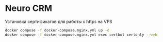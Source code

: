 # Neuro CRM

Установка сертификатов для работы с https на VPS

```bash
docker compose -f docker-compose.mginx.yml up -d
docker compose -f docker-compose.mginx.yml exec certbot certonly --webroot --webroot-path /var/www/certbot/ --dry-run -d $DOMAIN
```


